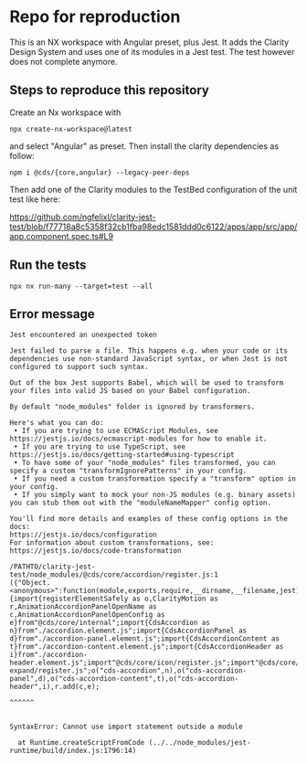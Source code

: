 # Repo for reproduction

This is an NX workspace with Angular preset, plus Jest. It adds the Clarity Design System and uses one of its modules in
a Jest test. The test however does not complete anymore.

## Steps to reproduce this repository

Create an Nx workspace with

```
npx create-nx-workspace@latest
```

and select "Angular" as preset. Then install the clarity dependencies as follow:

```
npm i @cds/{core,angular} --legacy-peer-deps
```

Then add one of the Clarity modules to the TestBed configuration of the unit test like here:

https://github.com/ngfelixl/clarity-jest-test/blob/f77718a8c5358f32cb1fba98edc1581ddd0c6122/apps/app/src/app/app.component.spec.ts#L9


## Run the tests

```
npx nx run-many --target=test --all
```

## Error message

```
Jest encountered an unexpected token

Jest failed to parse a file. This happens e.g. when your code or its dependencies use non-standard JavaScript syntax, or when Jest is not configured to support such syntax.

Out of the box Jest supports Babel, which will be used to transform your files into valid JS based on your Babel configuration.

By default "node_modules" folder is ignored by transformers.

Here's what you can do:
 • If you are trying to use ECMAScript Modules, see https://jestjs.io/docs/ecmascript-modules for how to enable it.
 • If you are trying to use TypeScript, see https://jestjs.io/docs/getting-started#using-typescript
 • To have some of your "node_modules" files transformed, you can specify a custom "transformIgnorePatterns" in your config.
 • If you need a custom transformation specify a "transform" option in your config.
 • If you simply want to mock your non-JS modules (e.g. binary assets) you can stub them out with the "moduleNameMapper" config option.

You'll find more details and examples of these config options in the docs:
https://jestjs.io/docs/configuration
For information about custom transformations, see:
https://jestjs.io/docs/code-transformation

/PATHTO/clarity-jest-test/node_modules/@cds/core/accordion/register.js:1
({"Object.<anonymous>":function(module,exports,require,__dirname,__filename,jest){import{registerElementSafely as o,ClarityMotion as r,AnimationAccordionPanelOpenName as c,AnimationAccordionPanelOpenConfig as e}from"@cds/core/internal";import{CdsAccordion as n}from"./accordion.element.js";import{CdsAccordionPanel as d}from"./accordion-panel.element.js";import{CdsAccordionContent as t}from"./accordion-content.element.js";import{CdsAccordionHeader as i}from"./accordion-header.element.js";import"@cds/core/icon/register.js";import"@cds/core/button-expand/register.js";o("cds-accordion",n),o("cds-accordion-panel",d),o("cds-accordion-content",t),o("cds-accordion-header",i),r.add(c,e);
                                                                                  ^^^^^^


SyntaxError: Cannot use import statement outside a module

  at Runtime.createScriptFromCode (../../node_modules/jest-runtime/build/index.js:1796:14)
```
